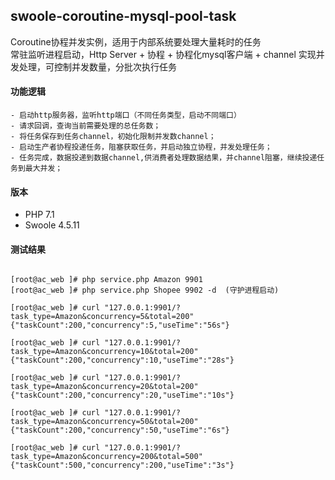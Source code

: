 ## swoole-coroutine-mysql-pool-task
Coroutine协程并发实例，适用于内部系统要处理大量耗时的任务  
常驻监听进程启动，Http Server + 协程 + 协程化mysql客户端 + channel 实现并发处理，可控制并发数量，分批次执行任务  


#### 功能逻辑
```text
- 启动http服务器，监听http端口（不同任务类型，启动不同端口）
- 请求回调，查询当前需要处理的总任务数；
- 将任务保存到任务channel，初始化限制并发数channel；
- 启动生产者协程投递任务，阻塞获取任务，并启动独立协程，并发处理任务；
- 任务完成，数据投递到数据channel,供消费者处理数据结果，并channel阻塞，继续投递任务到最大并发；

```

#### 版本
- PHP 7.1
- Swoole 4.5.11


#### 测试结果

```shell script

[root@ac_web ]# php service.php Amazon 9901
[root@ac_web ]# php service.php Shopee 9902 -d  (守护进程启动)
 
[root@ac_web ]# curl "127.0.0.1:9901/?task_type=Amazon&concurrency=5&total=200"
{"taskCount":200,"concurrency":5,"useTime":"56s"}
 
[root@ac_web ]# curl "127.0.0.1:9901/?task_type=Amazon&concurrency=10&total=200"
{"taskCount":200,"concurrency":10,"useTime":"28s"}
 
[root@ac_web ]# curl "127.0.0.1:9901/?task_type=Amazon&concurrency=20&total=200"
{"taskCount":200,"concurrency":20,"useTime":"10s"}
 
[root@ac_web ]# curl "127.0.0.1:9901/?task_type=Amazon&concurrency=50&total=200"
{"taskCount":200,"concurrency":50,"useTime":"6s"}
 
[root@ac_web ]# curl "127.0.0.1:9901/?task_type=Amazon&concurrency=200&total=500"
{"taskCount":500,"concurrency":200,"useTime":"3s"}
```